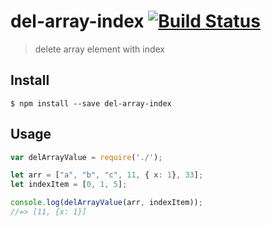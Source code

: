 # del-array-index [![Build Status](https://travis-ci.org/liyang0612/del-array-index.svg?branch=master)](https://travis-ci.org/liyang0612/del-array-index)
> delete array element with index

## Install

```
$ npm install --save del-array-index
```


## Usage

```js
var delArrayValue = require('./');

let arr = ["a", "b", "c", 11, { x: 1}, 33];
let indexItem = [0, 1, 5];

console.log(delArrayValue(arr, indexItem));
//=> [11, {x: 1}]
```